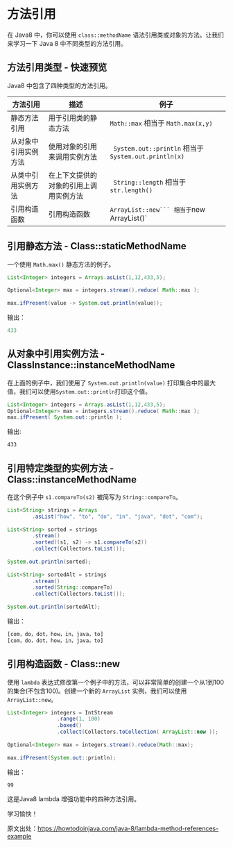 # 方法引用

在 Java8 中，你可以使用 `class::methodName` 语法引用类或对象的方法。让我们来学习一下 Java 8 中不同类型的方法引用。

## 方法引用类型 - 快速预览

Java8 中包含了四种类型的方法引用。

| 方法引用       | 描述    |  例子  |
| --------   | -----   | ---- |
| 静态方法引用        | 用于引用类的静态方法     |   `Math::max` 相当于 `Math.max(x,y)`    |
| 从对象中引用实例方法       | 使用对象的引用来调用实例方法    |   ` System.out::println` 相当于 ` System.out.println(x)`    |
| 从类中引用实例方法       | 在上下文提供的对象的引用上调用实例方法     |   ` String::length` 相当于 `str.length()`    |
|	引用构造函数	|	引用构造函数		|	` ArrayList::new``` 相当于 `new ArrayList()`|

## 引用静态方法 - Class::staticMethodName

一个使用 `Math.max()` 静态方法的例子。

```java
List<Integer> integers = Arrays.asList(1,12,433,5);
         
Optional<Integer> max = integers.stream().reduce( Math::max ); 
 
max.ifPresent(value -> System.out.println(value)); 
```

输出：

```java
433
```

## 从对象中引用实例方法 - ClassInstance::instanceMethodName

在上面的例子中，我们使用了 `System.out.println(value)` 打印集合中的最大值，我们可以使用```System.out::println```打印这个值。

```java
List<Integer> integers = Arrays.asList(1,12,433,5);        
Optional<Integer> max = integers.stream().reduce( Math::max ); 
max.ifPresent( System.out::println );
```

输出:

```bash
433
```

## 引用特定类型的实例方法  - Class::instanceMethodName

在这个例子中 `s1.compareTo(s2)` 被简写为 `String::compareTo`。

```java
List<String> strings = Arrays
        .asList("how", "to", "do", "in", "java", "dot", "com");
 
List<String> sorted = strings
        .stream()
        .sorted((s1, s2) -> s1.compareTo(s2))
        .collect(Collectors.toList());
 
System.out.println(sorted);
 
List<String> sortedAlt = strings
        .stream()
        .sorted(String::compareTo)
        .collect(Collectors.toList());
 
System.out.println(sortedAlt);
```

输出：

```bash
[com，do，dot，how，in，java，to] 
[com，do，dot，how，in，java，to]
```

## 引用构造函数 - Class::new

使用 `lambda` 表达式修改第一个例子中的方法，可以非常简单的创建一个从1到100的集合(不包含100)。创建一个新的 `ArrayList` 实例，我们可以使用 `ArrayList::new`。

```java
List<Integer> integers = IntStream
                .range(1, 100)
                .boxed()
                .collect(Collectors.toCollection( ArrayList::new ));
 
Optional<Integer> max = integers.stream().reduce(Math::max); 
 
max.ifPresent(System.out::println); 
```

输出：

```bash
99
```

这是Java8 lambda 增强功能中的四种方法引用。

学习愉快！

原文出处：https://howtodoinjava.com/java-8/lambda-method-references-example
